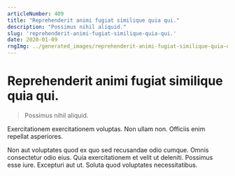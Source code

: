 ```yaml
---
articleNumber: 409
title: "Reprehenderit animi fugiat similique quia qui."
description: "Possimus nihil aliquid."
slug: 'reprehenderit-animi-fugiat-similique-quia-qui.'
date: 2020-01-09
rngImg: ../generated_images/reprehenderit-animi-fugiat-similique-quia-qui..jpg
---
```


# Reprehenderit animi fugiat similique quia qui.

> Possimus nihil aliquid.

Exercitationem exercitationem voluptas. Non ullam non. Officiis enim repellat asperiores.
 Non aut voluptates quod ex quo sed recusandae odio cumque. Omnis consectetur odio eius. Quia exercitationem et velit ut deleniti. Possimus esse iure. Excepturi aut ut. Soluta quod voluptates necessitatibus.
